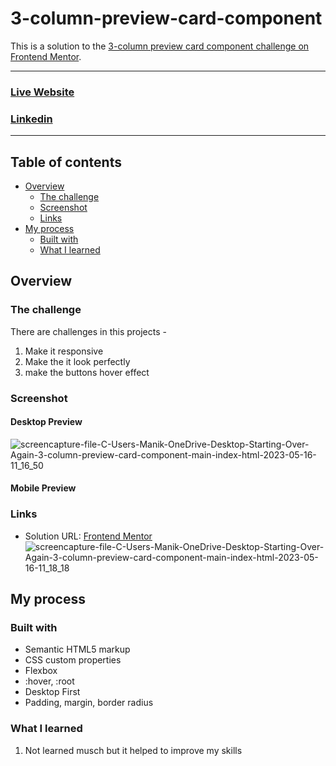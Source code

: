 # 3-column-preview-card-component
This is a solution to the [3-column preview card component challenge on Frontend Mentor](https://www.frontendmentor.io/profile/ManikMaity).

<hr>

### [Live Website](https://manikmaity.github.io/nft-preview-card-component/)
### [Linkedin](https://www.linkedin.com/in/manikmaity/)
<hr>

## Table of contents

- [Overview](#overview)
  - [The challenge](#the-challenge)
  - [Screenshot](#screenshot)
  - [Links](#links)
- [My process](#my-process)
  - [Built with](#built-with)
  - [What I learned](#what-i-learned)

## Overview

### The challenge
There are challenges in this projects -
  1. Make it responsive
  2. Make the it look perfectly
  3. make the buttons hover effect

### Screenshot
#### Desktop Preview
![screencapture-file-C-Users-Manik-OneDrive-Desktop-Starting-Over-Again-3-column-preview-card-component-main-index-html-2023-05-16-11_16_50](https://github.com/ManikMaity/3-column-preview-card-component/assets/110734724/af97b79d-e2ff-4a1f-94b3-37ede6865759)


#### Mobile Preview


### Links
- Solution URL: [Frontend Mentor](https://your-solution-url.com)
![screencapture-file-C-Users-Manik-OneDrive-Desktop-Starting-Over-Again-3-column-preview-card-component-main-index-html-2023-05-16-11_18_18](https://github.com/ManikMaity/3-column-preview-card-component/assets/110734724/af95833a-fe68-4c40-9c8e-6ec337b738f3)


## My process

### Built with
- Semantic HTML5 markup
- CSS custom properties
- Flexbox
- :hover, :root
- Desktop First 
- Padding, margin, border radius

### What I learned
  1. Not learned musch but it helped to improve my skills


    
